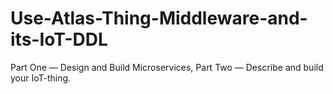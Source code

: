 # Use-Atlas-Thing-Middleware-and-its-IoT-DDL
Part One — Design and Build Microservices, Part Two — Describe and build your IoT-thing.

